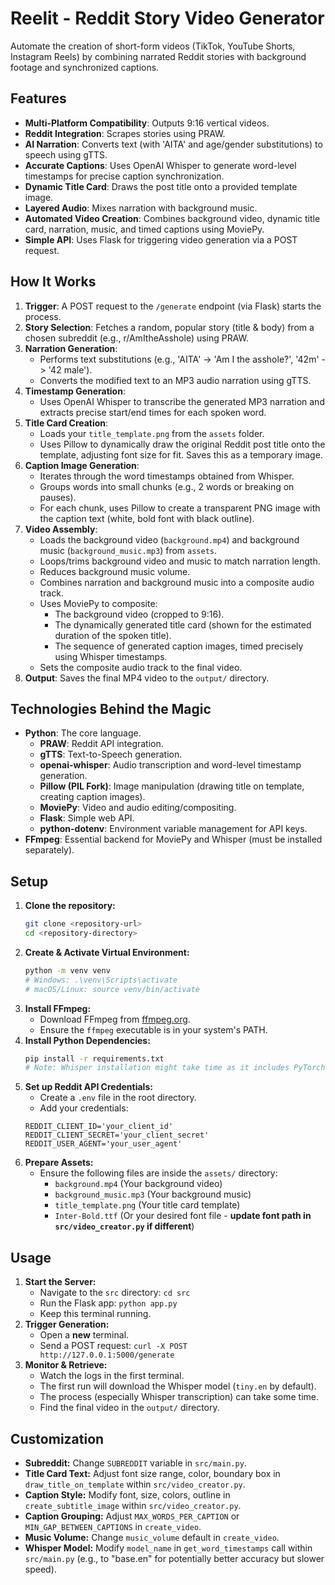# Reelit - Reddit Story Video Generator

Automate the creation of short-form videos (TikTok, YouTube Shorts, Instagram Reels) by combining narrated Reddit stories with background footage and synchronized captions.

## Features

- **Multi-Platform Compatibility**: Outputs 9:16 vertical videos.
- **Reddit Integration**: Scrapes stories using PRAW.
- **AI Narration**: Converts text (with 'AITA' and age/gender substitutions) to speech using gTTS.
- **Accurate Captions**: Uses OpenAI Whisper to generate word-level timestamps for precise caption synchronization.
- **Dynamic Title Card**: Draws the post title onto a provided template image.
- **Layered Audio**: Mixes narration with background music.
- **Automated Video Creation**: Combines background video, dynamic title card, narration, music, and timed captions using MoviePy.
- **Simple API**: Uses Flask for triggering video generation via a POST request.

## How It Works

1.  **Trigger**: A POST request to the `/generate` endpoint (via Flask) starts the process.
2.  **Story Selection**: Fetches a random, popular story (title & body) from a chosen subreddit (e.g., r/AmItheAsshole) using PRAW.
3.  **Narration Generation**:
    - Performs text substitutions (e.g., 'AITA' -> 'Am I the asshole?', '42m' -> '42 male').
    - Converts the modified text to an MP3 audio narration using gTTS.
4.  **Timestamp Generation**:
    - Uses OpenAI Whisper to transcribe the generated MP3 narration and extracts precise start/end times for each spoken word.
5.  **Title Card Creation**:
    - Loads your `title_template.png` from the `assets` folder.
    - Uses Pillow to dynamically draw the original Reddit post title onto the template, adjusting font size for fit. Saves this as a temporary image.
6.  **Caption Image Generation**:
    - Iterates through the word timestamps obtained from Whisper.
    - Groups words into small chunks (e.g., 2 words or breaking on pauses).
    - For each chunk, uses Pillow to create a transparent PNG image with the caption text (white, bold font with black outline).
7.  **Video Assembly**:
    - Loads the background video (`background.mp4`) and background music (`background_music.mp3`) from `assets`.
    - Loops/trims background video and music to match narration length.
    - Reduces background music volume.
    - Combines narration and background music into a composite audio track.
    - Uses MoviePy to composite:
      - The background video (cropped to 9:16).
      - The dynamically generated title card (shown for the estimated duration of the spoken title).
      - The sequence of generated caption images, timed precisely using Whisper timestamps.
    - Sets the composite audio track to the final video.
8.  **Output**: Saves the final MP4 video to the `output/` directory.

## Technologies Behind the Magic

- **Python**: The core language.
  - **PRAW**: Reddit API integration.
  - **gTTS**: Text-to-Speech generation.
  - **openai-whisper**: Audio transcription and word-level timestamp generation.
  - **Pillow (PIL Fork)**: Image manipulation (drawing title on template, creating caption images).
  - **MoviePy**: Video and audio editing/compositing.
  - **Flask**: Simple web API.
  - **python-dotenv**: Environment variable management for API keys.
- **FFmpeg**: Essential backend for MoviePy and Whisper (must be installed separately).

## Setup

1.  **Clone the repository:**
    ```bash
    git clone <repository-url>
    cd <repository-directory>
    ```
2.  **Create & Activate Virtual Environment:**
    ```bash
    python -m venv venv
    # Windows: .\venv\Scripts\activate
    # macOS/Linux: source venv/bin/activate
    ```
3.  **Install FFmpeg:**
    - Download FFmpeg from [ffmpeg.org](https://ffmpeg.org/download.html).
    - Ensure the `ffmpeg` executable is in your system's PATH.
4.  **Install Python Dependencies:**
    ```bash
    pip install -r requirements.txt
    # Note: Whisper installation might take time as it includes PyTorch.
    ```
5.  **Set up Reddit API Credentials:**
    - Create a `.env` file in the root directory.
    - Add your credentials:
    ```dotenv
    REDDIT_CLIENT_ID='your_client_id'
    REDDIT_CLIENT_SECRET='your_client_secret'
    REDDIT_USER_AGENT='your_user_agent'
    ```
6.  **Prepare Assets:**
    - Ensure the following files are inside the `assets/` directory:
      - `background.mp4` (Your background video)
      - `background_music.mp3` (Your background music)
      - `title_template.png` (Your title card template)
      - `Inter-Bold.ttf` (Or your desired font file - **update font path in `src/video_creator.py` if different**)

## Usage

1.  **Start the Server:**
    - Navigate to the `src` directory: `cd src`
    - Run the Flask app: `python app.py`
    - Keep this terminal running.
2.  **Trigger Generation:**
    - Open a **new** terminal.
    - Send a POST request: `curl -X POST http://127.0.0.1:5000/generate`
3.  **Monitor & Retrieve:**
    - Watch the logs in the first terminal.
    - The first run will download the Whisper model (`tiny.en` by default).
    - The process (especially Whisper transcription) can take some time.
    - Find the final video in the `output/` directory.

## Customization

- **Subreddit:** Change `SUBREDDIT` variable in `src/main.py`.
- **Title Card Text:** Adjust font size range, color, boundary box in `draw_title_on_template` within `src/video_creator.py`.
- **Caption Style:** Modify font, size, colors, outline in `create_subtitle_image` within `src/video_creator.py`.
- **Caption Grouping:** Adjust `MAX_WORDS_PER_CAPTION` or `MIN_GAP_BETWEEN_CAPTIONS` in `create_video`.
- **Music Volume:** Change `music_volume` default in `create_video`.
- **Whisper Model:** Modify `model_name` in `get_word_timestamps` call within `src/main.py` (e.g., to "base.en" for potentially better accuracy but slower speed).
